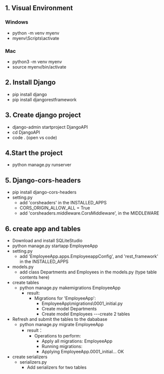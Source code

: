 ## 1. Visual Environment
### Windows
+ python -m venv myenv
+ myenv\Scripts\activate
### Mac
+ python3 -m venv myenv
+ source myenv/bin/activate

## 2. Install Django
+ pip install django
+ pip install djangorestframework

## 3. Create django project
+ django-admin startproject DjangoAPI
+ cd DjangoAPI
+ code .  (open vs code)
## 4.Start the project
+ python manage.py runserver

## 5. Django-cors-headers
+ pip install django-cors-headers
+ setting.py
    + add  'corsheaders' in the INSTALLED_APPS
    + CORS_ORIGIN_ALLOW_ALL = True
    + add 'corsheaders.middleware.CorsMiddleware', in the MIDDLEWARE

## 6. create app and tables
+ Download and install SQLiteStudio
+ python manage.py startapp EmployeeApp
+ setting.py
    + add  'EmployeeApp.apps.EmployeeappConfig', and 'rest_framework' in the INSTALLED_APPS
+ models.py
    + add class Departments and Employees in the models.py
	    (type table contents here)
+ create tables
    + python manage.py makemigrations EmployeeApp
       + result:
           + Migrations for 'EmployeeApp':
               + EmployeeApp\migrations\0001_initial.py
               +  Create model Departments
               +  Create model Employees
                   ---create 2 tables
+ Refresh and submit the tables to the dababase
    + python manage.py migrate EmployeeApp
        + result：
            + Operations to perform:
                 + Apply all migrations: EmployeeApp
                 + Running migrations:
                 + Applying EmployeeApp.0001_initial... OK
+ create serializers
    +   serializers.py
        + Add serializers for two tables
